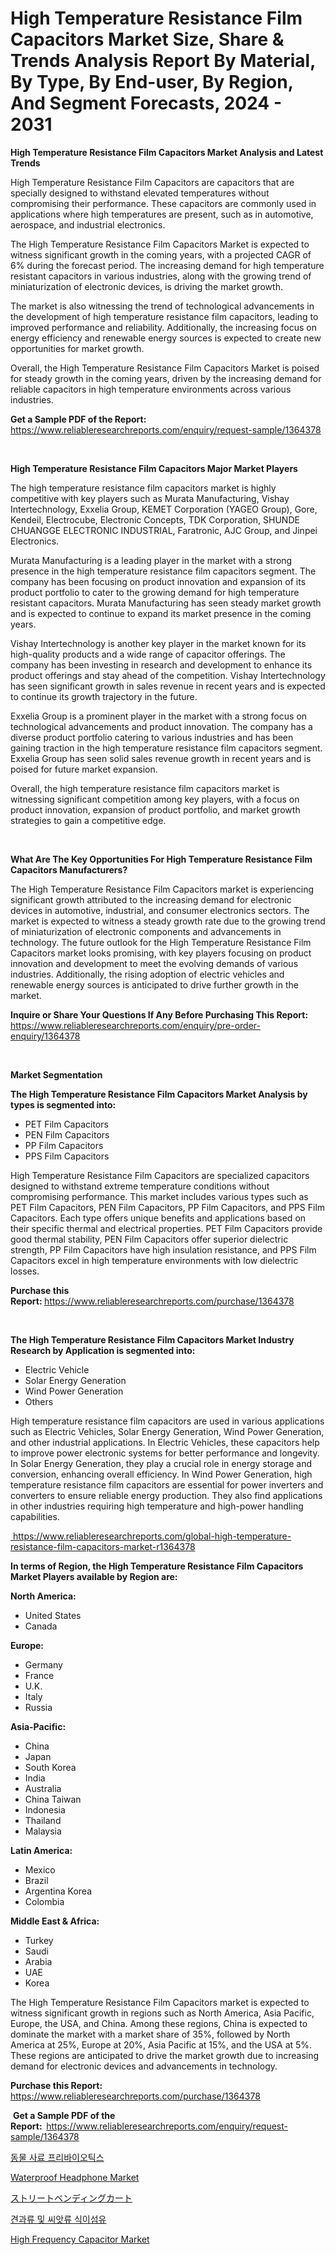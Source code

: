 <p><h1>High Temperature Resistance Film Capacitors Market Size, Share & Trends Analysis Report By Material, By Type, By End-user, By Region, And Segment Forecasts, 2024 - 2031</h1></p><p><strong>High Temperature Resistance Film Capacitors Market Analysis and Latest Trends</strong></p>
<p><p>High Temperature Resistance Film Capacitors are capacitors that are specially designed to withstand elevated temperatures without compromising their performance. These capacitors are commonly used in applications where high temperatures are present, such as in automotive, aerospace, and industrial electronics.</p><p>The High Temperature Resistance Film Capacitors Market is expected to witness significant growth in the coming years, with a projected CAGR of 6% during the forecast period. The increasing demand for high temperature resistant capacitors in various industries, along with the growing trend of miniaturization of electronic devices, is driving the market growth.</p><p>The market is also witnessing the trend of technological advancements in the development of high temperature resistance film capacitors, leading to improved performance and reliability. Additionally, the increasing focus on energy efficiency and renewable energy sources is expected to create new opportunities for market growth.</p><p>Overall, the High Temperature Resistance Film Capacitors Market is poised for steady growth in the coming years, driven by the increasing demand for reliable capacitors in high temperature environments across various industries.</p></p>
<p><strong>Get a Sample PDF of the Report:&nbsp;</strong> <a href="https://www.reliableresearchreports.com/enquiry/request-sample/1364378">https://www.reliableresearchreports.com/enquiry/request-sample/1364378</a></p>
<p>&nbsp;</p>
<p><strong>High Temperature Resistance Film Capacitors Major Market Players</strong></p>
<p><p>The high temperature resistance film capacitors market is highly competitive with key players such as Murata Manufacturing, Vishay Intertechnology, Exxelia Group, KEMET Corporation (YAGEO Group), Gore, Kendeil, Electrocube, Electronic Concepts, TDK Corporation, SHUNDE CHUANGGE ELECTRONIC INDUSTRIAL, Faratronic, AJC Group, and Jinpei Electronics. </p><p>Murata Manufacturing is a leading player in the market with a strong presence in the high temperature resistance film capacitors segment. The company has been focusing on product innovation and expansion of its product portfolio to cater to the growing demand for high temperature resistant capacitors. Murata Manufacturing has seen steady market growth and is expected to continue to expand its market presence in the coming years.</p><p>Vishay Intertechnology is another key player in the market known for its high-quality products and a wide range of capacitor offerings. The company has been investing in research and development to enhance its product offerings and stay ahead of the competition. Vishay Intertechnology has seen significant growth in sales revenue in recent years and is expected to continue its growth trajectory in the future.</p><p>Exxelia Group is a prominent player in the market with a strong focus on technological advancements and product innovation. The company has a diverse product portfolio catering to various industries and has been gaining traction in the high temperature resistance film capacitors segment. Exxelia Group has seen solid sales revenue growth in recent years and is poised for future market expansion.</p><p>Overall, the high temperature resistance film capacitors market is witnessing significant competition among key players, with a focus on product innovation, expansion of product portfolio, and market growth strategies to gain a competitive edge.</p></p>
<p>&nbsp;</p>
<p><strong>What Are The Key Opportunities For High Temperature Resistance Film Capacitors Manufacturers?</strong></p>
<p><p>The High Temperature Resistance Film Capacitors market is experiencing significant growth attributed to the increasing demand for electronic devices in automotive, industrial, and consumer electronics sectors. The market is expected to witness a steady growth rate due to the growing trend of miniaturization of electronic components and advancements in technology. The future outlook for the High Temperature Resistance Film Capacitors market looks promising, with key players focusing on product innovation and development to meet the evolving demands of various industries. Additionally, the rising adoption of electric vehicles and renewable energy sources is anticipated to drive further growth in the market.</p></p>
<p><strong>Inquire or Share Your Questions If Any Before Purchasing This Report:</strong> <a href="https://www.reliableresearchreports.com/enquiry/pre-order-enquiry/1364378">https://www.reliableresearchreports.com/enquiry/pre-order-enquiry/1364378</a></p>
<p>&nbsp;</p>
<p><strong>Market Segmentation</strong></p>
<p><strong>The High Temperature Resistance Film Capacitors Market Analysis by types is segmented into:</strong></p>
<p><ul><li>PET Film Capacitors</li><li>PEN Film Capacitors</li><li>PP Film Capacitors</li><li>PPS Film Capacitors</li></ul></p>
<p><p>High Temperature Resistance Film Capacitors are specialized capacitors designed to withstand extreme temperature conditions without compromising performance. This market includes various types such as PET Film Capacitors, PEN Film Capacitors, PP Film Capacitors, and PPS Film Capacitors. Each type offers unique benefits and applications based on their specific thermal and electrical properties. PET Film Capacitors provide good thermal stability, PEN Film Capacitors offer superior dielectric strength, PP Film Capacitors have high insulation resistance, and PPS Film Capacitors excel in high temperature environments with low dielectric losses.</p></p>
<p><strong>Purchase this Report:&nbsp;</strong><a href="https://www.reliableresearchreports.com/purchase/1364378">https://www.reliableresearchreports.com/purchase/1364378</a></p>
<p>&nbsp;</p>
<p><strong>The High Temperature Resistance Film Capacitors Market Industry Research by Application is segmented into:</strong></p>
<p><ul><li>Electric Vehicle</li><li>Solar Energy Generation</li><li>Wind Power Generation</li><li>Others</li></ul></p>
<p><p>High temperature resistance film capacitors are used in various applications such as Electric Vehicles, Solar Energy Generation, Wind Power Generation, and other industrial applications. In Electric Vehicles, these capacitors help to improve power electronic systems for better performance and longevity. In Solar Energy Generation, they play a crucial role in energy storage and conversion, enhancing overall efficiency. In Wind Power Generation, high temperature resistance film capacitors are essential for power inverters and converters to ensure reliable energy production. They also find applications in other industries requiring high temperature and high-power handling capabilities.</p></p>
<p><a href="https://www.reliableresearchreports.com/global-high-temperature-resistance-film-capacitors-market-r1364378">&nbsp;https://www.reliableresearchreports.com/global-high-temperature-resistance-film-capacitors-market-r1364378</a></p>
<p><strong>In terms of Region, the High Temperature Resistance Film Capacitors Market Players available by Region are:</strong></p>
<p>
    <p> <strong> North America: </strong>
        <ul>
            <li>United States</li>
            <li>Canada</li>
        </ul>
        </p> 
    <p> <strong> Europe: </strong>
        <ul>
            <li>Germany</li>
            <li>France</li>
            <li>U.K.</li>
            <li>Italy</li>
            <li>Russia</li>
        </ul>
        </p> 
    <p> <strong> Asia-Pacific: </strong>
        <ul>
            <li>China</li>
            <li>Japan</li>
            <li>South Korea</li>
            <li>India</li>
            <li>Australia</li>
            <li>China Taiwan</li>
            <li>Indonesia</li>
            <li>Thailand</li>
            <li>Malaysia</li>
        </ul>
        </p> 
    <p> <strong> Latin America: </strong>
        <ul>
            <li>Mexico</li>
            <li>Brazil</li>
            <li>Argentina Korea</li>
            <li>Colombia</li>
        </ul>
        </p> 
    <p> <strong> Middle East & Africa: </strong>
        <ul>
            <li>Turkey</li>
            <li>Saudi</li>
            <li>Arabia</li>
            <li>UAE</li>
            <li>Korea</li>
        </ul>
    </p>
    </p>
<p><p>The High Temperature Resistance Film Capacitors market is expected to witness significant growth in regions such as North America, Asia Pacific, Europe, the USA, and China. Among these regions, China is expected to dominate the market with a market share of 35%, followed by North America at 25%, Europe at 20%, Asia Pacific at 15%, and the USA at 5%. These regions are anticipated to drive the market growth due to increasing demand for electronic devices and advancements in technology.</p></p>
<p><strong>Purchase this Report: </strong><a href="https://www.reliableresearchreports.com/purchase/1364378">https://www.reliableresearchreports.com/purchase/1364378</a></p>
<p>&nbsp;<strong>Get a Sample PDF of the Report:&nbsp;&nbsp;</strong><a href="https://www.reliableresearchreports.com/enquiry/request-sample/1364378">https://www.reliableresearchreports.com/enquiry/request-sample/1364378</a></p>
<p><strong></strong></p>
<p><p><a href="https://github.com/camron674/Market-Research-Report-List-1/blob/main/7818846158123.md">동물 사료 프리바이오틱스</a></p><p><a href="https://github.com/ikahanika44/Market-Research-Report-List-1/blob/main/waterproof-headphone-market.md">Waterproof Headphone Market</a></p><p><a href="https://github.com/LizaHeller2023/Market-Research-Report-List-1/blob/main/3637157148694.md">ストリートベンディングカート</a></p><p><a href="https://github.com/ROBERTS65DAVID/Market-Research-Report-List-1/blob/main/2436659158124.md">견과류 및 씨앗류 식이섬유</a></p><p><a href="https://github.com/refatkhan11277/Market-Research-Report-List-1/blob/main/high-frequency-capacitor-market.md">High Frequency Capacitor Market</a></p></p>